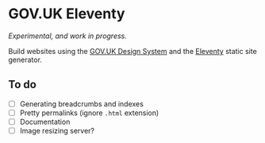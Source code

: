 # GOV.UK Eleventy

_Experimental, and work in progress._

Build websites using the [GOV.UK Design System](https://design-system.service.gov.uk) and the [Eleventy](https://www.11ty.io) static site generator.

## To do

- [ ] Generating breadcrumbs and indexes
- [ ] Pretty permalinks (ignore `.html` extension)
- [ ] Documentation
- [ ] Image resizing server?
